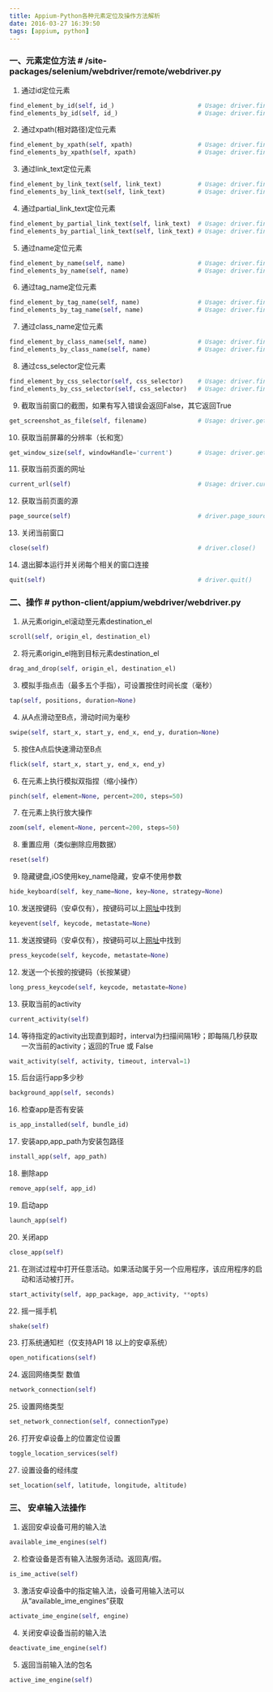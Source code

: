 ```yaml
---
title: Appium-Python各种元素定位及操作方法解析
date: 2016-03-27 16:39:50
tags: [appium, python]
---
```


### 一、元素定位方法    # /site-packages/selenium/webdriver/remote/webdriver.py

1. 通过id定位元素
``` python
find_element_by_id(self, id_)                       # Usage: driver.find_element_by_id('foo')
find_elements_by_id(self, id_)                      # Usage: driver.find_elements_by_id('foo')
```

<!--more-->

2. 通过xpath(相对路径)定位元素
``` python
find_element_by_xpath(self, xpath)                  # Usage: driver.find_element_by_xpath('//div/td[1]')
find_elements_by_xpath(self, xpath)                 # Usage: driver.find_elements_by_xpath("//div[contains(@class, 'foo')]")
```
3. 通过link_text定位元素
``` python
find_element_by_link_text(self, link_text)          # Usage: driver.find_element_by_link_text('Sign In')
find_elements_by_link_text(self, link_text)         # Usage: driver.find_elements_by_link_text('Sign In')
```
4. 通过partial_link_text定位元素
``` python
find_element_by_partial_link_text(self, link_text)  # Usage: driver.find_element_by_partial_link_text('Sign')
find_elements_by_partial_link_text(self, link_text) # Usage: driver.find_elements_by_partial_link_text('Sign')
```
5. 通过name定位元素
``` python
find_element_by_name(self, name)                    # Usage: driver.find_element_by_name('foo')
find_elements_by_name(self, name)                   # Usage: driver.find_elements_by_name('foo')
```
6. 通过tag_name定位元素
``` python
find_element_by_tag_name(self, name)                # Usage: driver.find_element_by_tag_name('foo')
find_elements_by_tag_name(self, name)               # Usage: driver.find_elements_by_tag_name('foo')
```
7. 通过class_name定位元素
``` python
find_element_by_class_name(self, name)              # Usage: driver.find_element_by_class_name('foo')
find_elements_by_class_name(self, name)             # Usage: driver.find_elements_by_class_name('foo')
```
8. 通过css_selector定位元素
``` python
find_element_by_css_selector(self, css_selector)    # Usage: driver.find_element_by_css_selector('#foo')
find_elements_by_css_selector(self, css_selector)   # Usage: driver.find_elements_by_css_selector('#foo')
```


9. 截取当前窗口的截图，如果有写入错误会返回False，其它返回True
``` python
get_screenshot_as_file(self, filename)              # Usage: driver.get_screenshot_as_file('c:/foo.png')
```
10. 获取当前屏幕的分辨率（长和宽）
``` python
get_window_size(self, windowHandle='current')       # Usage: driver.get_window_size()
```
11. 获取当前页面的网址
``` python
current_url(self)                                   # Usage: driver.current_url
```
12. 获取当前页面的源
``` python
page_source(self)                                   # driver.page_source
```
13. 关闭当前窗口
``` python
close(self)                                         # driver.close()
```
14. 退出脚本运行并关闭每个相关的窗口连接
``` python
quit(self)                                          # driver.quit()
```


### 二、操作        # python-client/appium/webdriver/webdriver.py
1. 从元素origin_el滚动至元素destination_el
``` python
scroll(self, origin_el, destination_el)                                 # Usage: driver.scroll(el1, el2)
```
2. 将元素origin_el拖到目标元素destination_el
``` python
drag_and_drop(self, origin_el, destination_el)                          # Usage: driver.drag_and_drop(el1,el2)
```
3. 模拟手指点击（最多五个手指），可设置按住时间长度（毫秒）
``` python
tap(self, positions, duration=None)                                     # Usage: driver.tap([(x,y),(x1,y1),(x2,y2)],500)
```
4. 从A点滑动至B点，滑动时间为毫秒
``` python
swipe(self, start_x, start_y, end_x, end_y, duration=None)              # Usage: driver.swipe(x1,y1,x2,y2,500)
```
5. 按住A点后快速滑动至B点
``` python
flick(self, start_x, start_y, end_x, end_y)                             # Usage: driver.flick(100, 100, 100, 400)
```
6. 在元素上执行模拟双指捏（缩小操作）
``` python
pinch(self, element=None, percent=200, steps=50)                        # Usage: driver.pinch(element)
```
7. 在元素上执行放大操作
``` python
zoom(self, element=None, percent=200, steps=50)                         # Usage: driver.zoom(element)
```
8. 重置应用（类似删除应用数据）
``` python
reset(self)                                                             # Usage: driver.reset()
```
9. 隐藏键盘,iOS使用key_name隐藏，安卓不使用参数
``` python
hide_keyboard(self, key_name=None, key=None, strategy=None)             # Usage: driver.hide_keyboard()
```
10. 发送按键码（安卓仅有），按键码可以上[网址](http://developer.android.com/reference/android/view/KeyEvent.html)中找到
``` python
keyevent(self, keycode, metastate=None)                                 # Usage: driver.keyevent('4')
```
11. 发送按键码（安卓仅有），按键码可以上[网址](http://developer.android.com/reference/android/view/KeyEvent.html)中找到
``` python
press_keycode(self, keycode, metastate=None)                            # Usage: driver.press_keycode('4')
```
12. 发送一个长按的按键码（长按某键）
``` python
long_press_keycode(self, keycode, metastate=None)                       # Usage: driver.long_press_keycode(4)
```
13. 获取当前的activity
``` python
current_activity(self)                                                  # Usage: print(driver.current_activity)
```
14. 等待指定的activity出现直到超时，interval为扫描间隔1秒；即每隔几秒获取一次当前的activity；返回的True 或 False
``` python
wait_activity(self, activity, timeout, interval=1)                      # Usage: driver.wait_activity('.activity.xxx',5,2)
```
15. 后台运行app多少秒
``` python
background_app(self, seconds)                                           # Usage: driver.background_app(5)   置后台5秒后再运行
```
16. 检查app是否有安装
``` python
is_app_installed(self, bundle_id)                                       # Usage: driver.is_app_installed("com.xxxx")
```
17. 安装app,app_path为安装包路径
``` python
install_app(self, app_path)                                             # Usage: driver.install_app(app_path)
```
18. 删除app
``` python
remove_app(self, app_id)                                                # Usage: driver.remove_app("com.xxx.")
```
19. 启动app
``` python
launch_app(self)                                                        # Usage: driver.launch_app()
```
20. 关闭app
``` python
close_app(self)                                                         # Usage: driver.close_app()
```
21. 在测试过程中打开任意活动。如果活动属于另一个应用程序，该应用程序的启动和活动被打开。
``` python
start_activity(self, app_package, app_activity, **opts)                 # Usage: driver.start_activity(app_package, app_activity)
```
22. 摇一摇手机
``` python
shake(self)                                                             # Usage: driver.shake()
```
23. 打系统通知栏（仅支持API 18 以上的安卓系统）
``` python
open_notifications(self)                                                # Usage: driver.open_notifications()
```
24. 返回网络类型  数值
``` python
network_connection(self)                                                # Usage: driver.network_connection
```
25. 设置网络类型
``` python
set_network_connection(self, connectionType)                            # Usage: dr.set_network_connection(ConnectionType.WIFI_ONLY)  //from appium.webdriver.connectiontype import ConnectionType
```
26. 打开安卓设备上的位置定位设置
``` python
toggle_location_services(self)                                          # Usage: driver.toggle_location_services()
```
27. 设置设备的经纬度
``` python
set_location(self, latitude, longitude, altitude)                       # Usage: driver.set_location(纬度，经度，高度)
```

### 三、 安卓输入法操作
1. 返回安卓设备可用的输入法
``` python
available_ime_engines(self)                                             # Usage: print(driver.available_ime_engines)
```
2. 检查设备是否有输入法服务活动。返回真/假。
``` python
is_ime_active(self)                                                     # Usage: print(driver.is_ime_active())
```
3. 激活安卓设备中的指定输入法，设备可用输入法可以从“available_ime_engines”获取
``` python
activate_ime_engine(self, engine)                                       # Usage: driver.activate_ime_engine(“com.android.inputmethod.latin/.LatinIME”)
```
4. 关闭安卓设备当前的输入法
``` python
deactivate_ime_engine(self)                                             # Usage: driver.deactivate_ime_engine()
```
5. 返回当前输入法的包名
``` python
active_ime_engine(self)                                                 # Usage: driver.active_ime_engine
```